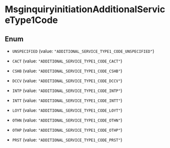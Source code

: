

# MsginquiryinitiationAdditionalServiceType1Code

## Enum


* `UNSPECIFIED` (value: `"ADDITIONAL_SERVICE_TYPE1_CODE_UNSPECIFIED"`)

* `CACT` (value: `"ADDITIONAL_SERVICE_TYPE1_CODE_CACT"`)

* `CSHB` (value: `"ADDITIONAL_SERVICE_TYPE1_CODE_CSHB"`)

* `DCCV` (value: `"ADDITIONAL_SERVICE_TYPE1_CODE_DCCV"`)

* `INTP` (value: `"ADDITIONAL_SERVICE_TYPE1_CODE_INTP"`)

* `INTT` (value: `"ADDITIONAL_SERVICE_TYPE1_CODE_INTT"`)

* `LOYT` (value: `"ADDITIONAL_SERVICE_TYPE1_CODE_LOYT"`)

* `OTHN` (value: `"ADDITIONAL_SERVICE_TYPE1_CODE_OTHN"`)

* `OTHP` (value: `"ADDITIONAL_SERVICE_TYPE1_CODE_OTHP"`)

* `PRST` (value: `"ADDITIONAL_SERVICE_TYPE1_CODE_PRST"`)



